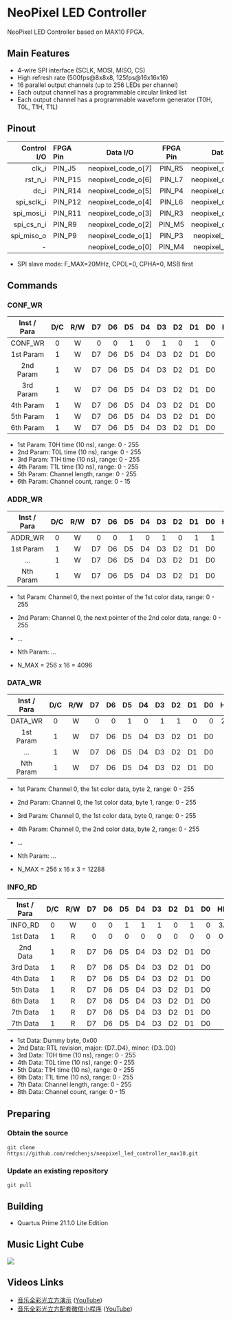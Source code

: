 NeoPixel LED Controller
=======================

NeoPixel LED Controller based on MAX10 FPGA.

## Main Features

* 4-wire SPI interface (SCLK, MOSI, MISO, CS)
* High refresh rate (500fps@8x8x8, 125fps@16x16x16)
* 16 parallel output channels (up to 256 LEDs per channel)
* Each output channel has a programmable circular linked list
* Each output channel has a programmable waveform generator (T0H, T0L, T1H, T1L)

## Pinout

| Control I/O | FPGA Pin |      Data I/O      | FPGA Pin |      Data I/O       | FPGA Pin |
| ----------: | :------- | :----------------: | :------: | :-----------------: | :------: |
|       clk_i | PIN_J5   | neopixel_code_o[7] |  PIN_R5  | neopixel_code_o[15] |  PIN_C8  |
|     rst_n_i | PIN_P15  | neopixel_code_o[6] |  PIN_L7  | neopixel_code_o[14] |  PIN_B7  |
|        dc_i | PIN_R14  | neopixel_code_o[5] |  PIN_P4  | neopixel_code_o[13] |  PIN_D7  |
|  spi_sclk_i | PIN_P12  | neopixel_code_o[4] |  PIN_L6  | neopixel_code_o[12] |  PIN_E7  |
|  spi_mosi_i | PIN_R11  | neopixel_code_o[3] |  PIN_R3  | neopixel_code_o[11] |  PIN_B6  |
|  spi_cs_n_i | PIN_R9   | neopixel_code_o[2] |  PIN_M5  | neopixel_code_o[10] |  PIN_A7  |
|  spi_miso_o | PIN_P9   | neopixel_code_o[1] |  PIN_P3  | neopixel_code_o[9]  |  PIN_A5  |
|           - |          | neopixel_code_o[0] |  PIN_M4  | neopixel_code_o[8]  |  PIN_B4  |

* SPI slave mode: F_MAX=20MHz, CPOL=0, CPHA=0, MSB first

## Commands

### CONF_WR

| Inst / Para | D/C | R/W | D7 | D6 | D5 | D4 | D3 | D2 | D1 | D0 | HEX |
| :---------: | :-: | :-: | -: | -: | -: | -: | -: | -: | -: | -: | --: |
|   CONF_WR   |  0  |  W  |  0 |  0 |  1 |  0 |  1 |  0 |  1 |  0 | 2Ah |
|  1st Param  |  1  |  W  | D7 | D6 | D5 | D4 | D3 | D2 | D1 | D0 |     |
|  2nd Param  |  1  |  W  | D7 | D6 | D5 | D4 | D3 | D2 | D1 | D0 |     |
|  3rd Param  |  1  |  W  | D7 | D6 | D5 | D4 | D3 | D2 | D1 | D0 |     |
|  4th Param  |  1  |  W  | D7 | D6 | D5 | D4 | D3 | D2 | D1 | D0 |     |
|  5th Param  |  1  |  W  | D7 | D6 | D5 | D4 | D3 | D2 | D1 | D0 |     |
|  6th Param  |  1  |  W  | D7 | D6 | D5 | D4 | D3 | D2 | D1 | D0 |     |

* 1st Param: T0H time (10 ns), range: 0 - 255
* 2nd Param: T0L time (10 ns), range: 0 - 255
* 3rd Param: T1H time (10 ns), range: 0 - 255
* 4th Param: T1L time (10 ns), range: 0 - 255
* 5th Param: Channel length, range: 0 - 255
* 6th Param: Channel count, range: 0 - 15

### ADDR_WR

| Inst / Para | D/C | R/W | D7 | D6 | D5 | D4 | D3 | D2 | D1 | D0 | HEX |
| :---------: | :-: | :-: | -: | -: | -: | -: | -: | -: | -: | -: | --: |
|   ADDR_WR   |  0  |  W  |  0 |  0 |  1 |  0 |  1 |  0 |  1 |  1 | 2Bh |
|  1st Param  |  1  |  W  | D7 | D6 | D5 | D4 | D3 | D2 | D1 | D0 |     |
|     ...     |  1  |  W  | D7 | D6 | D5 | D4 | D3 | D2 | D1 | D0 |     |
|  Nth Param  |  1  |  W  | D7 | D6 | D5 | D4 | D3 | D2 | D1 | D0 |     |

* 1st Param: Channel 0, the next pointer of the 1st color data, range: 0 - 255
* 2nd Param: Channel 0, the next pointer of the 2nd color data, range: 0 - 255
* ...
* Nth Param: ...

* N_MAX = 256 x 16 = 4096

### DATA_WR

| Inst / Para | D/C | R/W | D7 | D6 | D5 | D4 | D3 | D2 | D1 | D0 | HEX |
| :---------: | :-: | :-: | -: | -: | -: | -: | -: | -: | -: | -: | --: |
|   DATA_WR   |  0  |  W  |  0 |  0 |  1 |  0 |  1 |  1 |  0 |  0 | 2Ch |
|  1st Param  |  1  |  W  | D7 | D6 | D5 | D4 | D3 | D2 | D1 | D0 |     |
|     ...     |  1  |  W  | D7 | D6 | D5 | D4 | D3 | D2 | D1 | D0 |     |
|  Nth Param  |  1  |  W  | D7 | D6 | D5 | D4 | D3 | D2 | D1 | D0 |     |

* 1st Param: Channel 0, the 1st color data, byte 2, range: 0 - 255
* 2nd Param: Channel 0, the 1st color data, byte 1, range: 0 - 255
* 3rd Param: Channel 0, the 1st color data, byte 0, range: 0 - 255
* 4th Param: Channel 0, the 2nd color data, byte 2, range: 0 - 255
* ...
* Nth Param: ...

* N_MAX = 256 x 16 x 3 = 12288

### INFO_RD

| Inst / Para | D/C | R/W | D7 | D6 | D5 | D4 | D3 | D2 | D1 | D0 | HEX |
| :---------: | :-: | :-: | -: | -: | -: | -: | -: | -: | -: | -: | --: |
|   INFO_RD   |  0  |  W  |  0 |  0 |  1 |  1 |  1 |  0 |  1 |  0 | 3Ah |
|  1st Data   |  1  |  R  |  0 |  0 |  0 |  0 |  0 |  0 |  0 |  0 | 00h |
|  2nd Data   |  1  |  R  | D7 | D6 | D5 | D4 | D3 | D2 | D1 | D0 |     |
|  3rd Data   |  1  |  R  | D7 | D6 | D5 | D4 | D3 | D2 | D1 | D0 |     |
|  4th Data   |  1  |  R  | D7 | D6 | D5 | D4 | D3 | D2 | D1 | D0 |     |
|  5th Data   |  1  |  R  | D7 | D6 | D5 | D4 | D3 | D2 | D1 | D0 |     |
|  6th Data   |  1  |  R  | D7 | D6 | D5 | D4 | D3 | D2 | D1 | D0 |     |
|  7th Data   |  1  |  R  | D7 | D6 | D5 | D4 | D3 | D2 | D1 | D0 |     |
|  7th Data   |  1  |  R  | D7 | D6 | D5 | D4 | D3 | D2 | D1 | D0 |     |

* 1st Data: Dummy byte, 0x00
* 2nd Data: RTL revision, major: {D7..D4}, minor: {D3..D0}
* 3rd Data: T0H time (10 ns), range: 0 - 255
* 4th Data: T0L time (10 ns), range: 0 - 255
* 5th Data: T1H time (10 ns), range: 0 - 255
* 6th Data: T1L time (10 ns), range: 0 - 255
* 7th Data: Channel length, range: 0 - 255
* 8th Data: Channel count, range: 0 - 15

## Preparing

### Obtain the source

```
git clone https://github.com/redchenjs/neopixel_led_controller_max10.git
```

### Update an existing repository

```
git pull
```

## Building

* Quartus Prime 21.1.0 Lite Edition

## Music Light Cube

<img src="docs/cube0414.png">

## Videos Links

* [音乐全彩光立方演示](https://www.bilibili.com/video/av25188707) ([YouTube](https://www.youtube.com/watch?v=F8nfA_mEhPg))
* [音乐全彩光立方配套微信小程序](https://www.bilibili.com/video/av83055233) ([YouTube](https://www.youtube.com/watch?v=HlruQqkIGtc))
